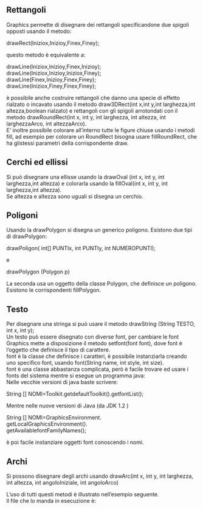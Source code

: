 Rettangoli
----------

Graphics permette di disegnare dei rettangoli specificandone due spigoli opposti usando il metodo:

drawRect(Iniziox,Inizioy,Finex,Finey);

questo metodo è equivalente a:

drawLine(Iniziox,Inizioy,Finex,Inizioy);  
drawLine(Iniziox,Inizioy,Iniziox,Finey);  
drawLine(Finex,Inizioy,Finex,Finey);  
drawLine(Iniziox,Finey,Finex,Finey);

è possibile anche costruire rettangoli che danno una specie di effetto rialzato o incavato usando il metodo draw3DRect(int x,int y,int larghezza,int altezza,boolean rialzato) e rettangoli con gli spigoli arrotondati con il metodo drawRoundRect(int x, int y, int larghezza, int altezza, int larghezzaArco, int altezzaArco).  
E’ inoltre possibile colorare all’interno tutte le figure chiuse usando i metodi fill, ad esempio per colorare un RoundRect bisogna usare fillRoundRect, che ha glistessi parametri della corrispondente draw.

Cerchi ed ellissi
-----------------

Si può disegnare una ellisse usando la drawOval (int x, int y, int larghezza,int altezza) e colorarla usando la fillOval(int x, int y, int larghezza,int altezza).  
Se altezza e altezza sono uguali si disegna un cerchio.

Poligoni
--------

Usando la drawPolygon si disegna un generico poligono. Esistono due tipi di drawPolygon:

drawPoligon( int[] PUNTIx, int PUNTIy, int NUMEROPUNTI);

e

drawPolygon (Polygon p)

La seconda usa un oggetto della classe Polygon, che definisce un poligono.  
Esistono le corrispondenti fillPolygon.

Testo
-----

Per disegnare una stringa si può usare il metodo drawString (String TESTO, int x, int y);  
Un testo può essere disegnato con diverse font, per cambiare le font Graphics mette a disposizione il metodo setfont(font font), dove font è l’oggetto che definisce il tipo di carattere.  
font è la classe che definisce i caratteri, è possibile instanziarla creando uno specifico font, usando font(String name, int style, int size).  
font è una classe abbastanza complicata, però è facile trovare ed usare i fonts del sistema mentre si esegue un programma java:  
Nelle vecchie versioni di java baste scrivere:

String [] NOMI=Toolkit.getdefaultToolkit().getfontList();

Mentre nelle nuove versioni di Java (da JDK 1.2 )

String [] NOMI=GraphicsEnvironment.  
getLocalGraphicsEnvironment().  
getAvailablefontFamilyNames();

è poi facile instanziare oggetti font conoscendo i nomi.

Archi
-----

Si possono disegnare degli archi usando drawArc(int x, int y, int larghezza, int altezza, int angoloIniziale, int angoloArco)

L’uso di tutti questi metodi è illustrato nell’esempio seguente.  
Il file che lo manda in esecuzione è:

<html>  
<head>  
<title>  
Applet grafDemo (grafDemo.class)  
</title>  
</head>  
<body>  
<APPLET code=”grafDemo.class” width=500 height=400>  
</APPLET>  
</body>  
</html>